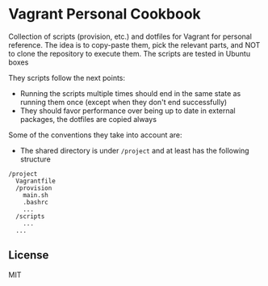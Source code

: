 # Vagrant Personal Cookbook

Collection of scripts (provision, etc.) and dotfiles for Vagrant for personal reference. The idea is to copy-paste them, pick the relevant parts, and NOT to clone the repository to execute them. The scripts are tested in Ubuntu boxes

They scripts follow the next points:

- Running the scripts multiple times should end in the same state as running them once (except when they don't end successfully)
- They should favor performance over being up to date in external packages, the dotfiles are copied always

Some of the conventions they take into account are:

- The shared directory is under `/project` and at least has the following structure

```
/project
  Vagrantfile
  /provision
    main.sh
    .bashrc
    ...
  /scripts
    ...
  ...
```

## License

MIT


